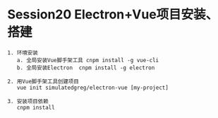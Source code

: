 # Session20 Electron+Vue项目安装、搭建
    1. 环境安装
       a. 全局安装Vue脚手架工具 cnpm install -g vue-cli
       b. 全局安装Electron  cnpm install -g electron
    
    2. 用Vue脚手架工具创建项目   
       vue init simulatedgreg/electron-vue [my-project]
    
    3. 安装项目依赖
       cnpm install
    
    

